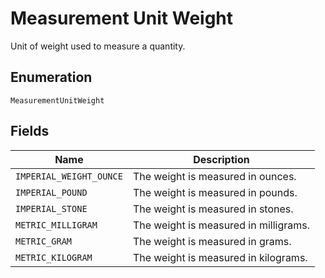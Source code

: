 
# Measurement Unit Weight

Unit of weight used to measure a quantity.

## Enumeration

`MeasurementUnitWeight`

## Fields

| Name | Description |
|  --- | --- |
| `IMPERIAL_WEIGHT_OUNCE` | The weight is measured in ounces. |
| `IMPERIAL_POUND` | The weight is measured in pounds. |
| `IMPERIAL_STONE` | The weight is measured in stones. |
| `METRIC_MILLIGRAM` | The weight is measured in milligrams. |
| `METRIC_GRAM` | The weight is measured in grams. |
| `METRIC_KILOGRAM` | The weight is measured in kilograms. |

